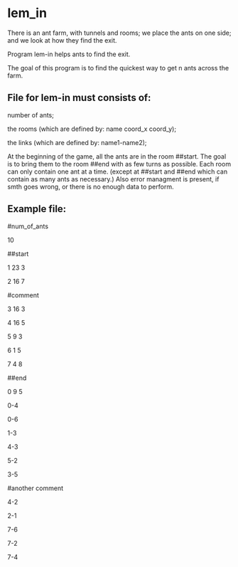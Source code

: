 # lem_in

There is an ant farm, with tunnels and rooms; we place the ants on one side; and we look at how they find the exit.

Program lem-in helps ants to find the exit.

The goal of this program is to find the quickest way to get n ants across the farm.

## File for lem-in must consists of:

number of ants;

the rooms (which are defined by: name coord_x coord_y);

the links (which are defined by: name1-name2);

At the beginning of the game, all the ants are in the room ##start.
The goal is to bring them to the room ##end with as few turns as possible.
Each room can only contain one ant at a time. (except at ##start and ##end which can contain as many ants as necessary.)
Also error managment is present, if smth goes wrong, or there is no enough data to perform.

## Example file:

#num_of_ants

10

##start

1 23 3

2 16 7

#comment

3 16 3

4 16 5

5 9 3

6 1 5

7 4 8

##end

0 9 5

0-4

0-6

1-3

4-3

5-2

3-5

#another comment

4-2

2-1

7-6

7-2

7-4
